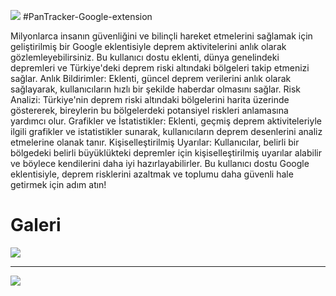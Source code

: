   ![]([https://raw.githubusercontent.com/Globipedi/HeartFit/b70a66ac1d3b5b82d4bb84402984983f845c1cbd/img/logo-heartfit.svg](https://raw.githubusercontent.com/Globipedi/PanTracker-Google-extension/e2ebc85a6ea85d25f2168338460ea4698cc722c8/images/pan16.svg))
#PanTracker-Google-extension

Milyonlarca insanın güvenliğini ve bilinçli hareket etmelerini sağlamak için geliştirilmiş bir Google eklentisiyle deprem aktivitelerini anlık olarak gözlemleyebilirsiniz. Bu kullanıcı dostu eklenti, dünya genelindeki depremleri ve Türkiye'deki deprem riski altındaki bölgeleri takip etmenizi sağlar.  Anlık Bildirimler: Eklenti, güncel deprem verilerini anlık olarak sağlayarak, kullanıcıların hızlı bir şekilde haberdar olmasını sağlar.  Risk Analizi: Türkiye'nin deprem riski altındaki bölgelerini harita üzerinde göstererek, bireylerin bu bölgelerdeki potansiyel riskleri anlamasına yardımcı olur.  Grafikler ve İstatistikler: Eklenti, geçmiş deprem aktiviteleriyle ilgili grafikler ve istatistikler sunarak, kullanıcıların deprem desenlerini analiz etmelerine olanak tanır.  Kişiselleştirilmiş Uyarılar: Kullanıcılar, belirli bir bölgedeki belirli büyüklükteki depremler için kişiselleştirilmiş uyarılar alabilir ve böylece kendilerini daha iyi hazırlayabilirler.  Bu kullanıcı dostu Google eklentisiyle, deprem risklerini azaltmak ve toplumu daha güvenli hale getirmek için adım atın!

# Galeri
![]([https://github.com/Globipedi/HeartFit/blob/main/instagram-post/Web%20Sitesi/gonderiweb1.png?raw=true](https://github.com/Globipedi/PanTracker-Google-extension/blob/main/images/%C3%B6n.png?raw=true))

---
![]([https://github.com/Globipedi/HeartFit/blob/main/instagram-post/Web%20Sitesi/iPad.png?raw=true](https://github.com/Globipedi/PanTracker-Google-extension/blob/main/images/chrome-ex.png?raw=true))

